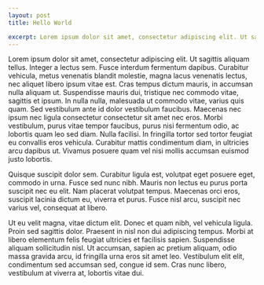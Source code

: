 ```yaml
---
layout: post
title: Hello World

excerpt: Lorem ipsum dolor sit amet, consectetur adipiscing elit. Ut sagittis aliquam tellus. Integer a lectus sem. Fusce interdum fermentum dapibus. Curabitur vehicula, metus venenatis blandit molestie, magna lacus venenatis lectus, nec aliquet libero ipsum vitae est. Suspendisse mauris dui, tristique nec commodo vitae, sagittis et ipsum.
---
```

 
Lorem ipsum dolor sit amet, consectetur adipiscing elit. Ut sagittis aliquam tellus. Integer a lectus sem. Fusce interdum fermentum dapibus. Curabitur vehicula, metus venenatis blandit molestie, magna lacus venenatis lectus, nec aliquet libero ipsum vitae est. Cras tempus dictum mauris, in accumsan nulla aliquam ut. Suspendisse mauris dui, tristique nec commodo vitae, sagittis et ipsum. In nulla nulla, malesuada ut commodo vitae, varius quis quam. Sed vestibulum ante id dolor vestibulum faucibus. Maecenas nec ipsum nec ligula consectetur consectetur sit amet nec eros. Morbi vestibulum, purus vitae tempor faucibus, purus nisi fermentum odio, ac lobortis quam leo sed diam. Nulla facilisi. In fringilla tortor sed tortor feugiat eu convallis eros vehicula. Curabitur mattis condimentum diam, in ultricies arcu dapibus ut. Vivamus posuere quam vel nisi mollis accumsan euismod justo lobortis.

Quisque suscipit dolor sem. Curabitur ligula est, volutpat eget posuere eget, commodo in urna. Fusce sed nunc nibh. Mauris non lectus eu purus porta suscipit nec eu elit. Nam placerat volutpat tempus. Maecenas orci eros, suscipit lacinia dictum eu, viverra et purus. Fusce nisl arcu, suscipit nec varius vel, consequat at libero.

Ut eu velit magna, vitae dictum elit. Donec et quam nibh, vel vehicula ligula. Proin sed sagittis dolor. Praesent in nisl non dui adipiscing tempus. Morbi at libero elementum felis feugiat ultricies et facilisis sapien. Suspendisse aliquam sollicitudin nisl. Ut accumsan, sapien ac pretium aliquam, odio massa gravida arcu, id fringilla urna eros sit amet leo. Vestibulum elit elit, condimentum sed accumsan sed, congue id sem. Cras nunc libero, vestibulum at viverra at, lobortis vitae dui. 

